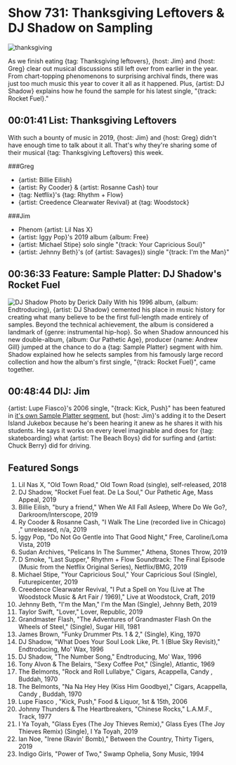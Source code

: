 

# Show 731: Thanksgiving Leftovers & DJ Shadow on Sampling

![thanksgiving](https://sound-images.s3.amazonaws.com/images/2019/leftovers.jpg)

As we finish eating {tag: Thanksgiving leftovers}, {host: Jim} and {host: Greg} clear out musical discussions still left over from earlier in the year. From chart-topping phenomenons to surprising archival finds, there was just too much music this year to cover it all as it happened. Plus, {artist: DJ Shadow} explains how he found the sample for his latest single, "{track: Rocket Fuel}."



## 00:01:41 List: Thanksgiving Leftovers
With such a bounty of music in 2019, {host: Jim} and {host: Greg} didn't have enough time to talk about it all. That's why they're sharing some of their musical {tag: Thanksgiving Leftovers} this week.

###Greg
- {artist: Billie Eilish}
- {artist: Ry Cooder} & {artist: Rosanne Cash} tour
- {tag: Netflix}'s {tag: Rhythm + Flow}
- {artist: Creedence Clearwater Revival} at {tag: Woodstock}

###Jim
- Phenom {artist: Lil Nas X}
- {artist: Iggy Pop}'s 2019 album {album: Free}
- {artist: Michael Stipe} solo single "{track: Your Capricious Soul}"
- {artist: Jehnny Beth}'s (of {artist: Savages}) single "{track: I'm the Man}"


## 00:36:33 Feature: Sample Platter: DJ Shadow's Rocket Fuel
![DJ Shadow Photo by Derick Daily](https://sound-images.s3.amazonaws.com/images/2019/DJShadow.jpg)
With his 1996 album, {album: Endtroducing}, {artist: DJ Shadow} cemented his place in music history for creating what many believe to be the first full-length made entirely of samples. Beyond the technical achievement, the album is considered a landmark of {genre: instrumental hip-hop}. So when Shadow announced his new double-album, {album: Our Pathetic Age}, producer {name: Andrew Gill} jumped at the chance to do a {tag: Sample Platter} segment with him. Shadow explained how he selects samples from his famously large record collection and how the album's first single, "{track: Rocket Fuel}", came together. 

## 00:48:44 DIJ: Jim
{artist: Lupe Fiasco}'s 2006 single, "{track: Kick, Push}" has been featured in [it's own Sample Platter segment](https://www.soundopinions.org/show/586/#sampleplatter), but {host: Jim}'s adding it to the Desert Island Jukebox because he's been hearing it anew as he shares it with his students. He says it works on every level imaginable and does for {tag: skateboarding} what {artist: The Beach Boys} did for surfing and {artist: Chuck Berry} did for driving. 


## Featured Songs

1. Lil Nas X, "Old Town Road," Old Town Road (single), self-released, 2018
1. DJ Shadow, "Rocket Fuel feat. De La Soul," Our Pathetic Age, Mass Appeal, 2019
1. Billie Eilish, "bury a friend," When We All Fall Asleep, Where Do We Go?, Darkroom/Interscope, 2019
1. Ry Cooder & Rosanne Cash, "I Walk The Line (recorded live in Chicago) ," unreleased, n/a, 2019
1. Iggy Pop, "Do Not Go Gentle into That Good Night," Free, Caroline/Loma Vista, 2019
1. Sudan Archives, "Pelicans In The Summer," Athena, Stones Throw, 2019
1. D Smoke, "Last Supper," Rhythm + Flow Soundtrack: The Final Episode (Music from the Netflix Original Series), Netflix/BMG, 2019
1. Michael Stipe, "Your Capricious Soul," Your Capricious Soul (Single), Futurepicenter, 2019
1. Creedence Clearwater Revival, "I Put a Spell on You (Live at The Woodstock Music & Art Fair / 1969)," Live at Woodstock, Craft, 2019
1. Jehnny Beth, "I'm the Man," I'm the Man (Single), Jehnny Beth, 2019
1. Taylor Swift, "Lover," Lover, Republic, 2019
1. Grandmaster Flash, "The Adventures of Grandmaster Flash On the Wheels of Steel," (Single), Sugar Hill, 1981
1. James Brown, "Funky Drummer Pts. 1 & 2," (Single), King, 1970
1. DJ Shadow, "What Does Your Soul Look Like, Pt. 1 (Blue Sky Revisit)," Endtroducing, Mo' Wax, 1996
1. DJ Shadow, "The Number Song," Endtroducing, Mo' Wax, 1996
1. Tony Alvon & The Belairs, "Sexy Coffee Pot," (Single), Atlantic, 1969
1. The Belmonts, "Rock and Roll Lullabye," Cigars, Acappella, Candy , Buddah, 1970
1. The Belmonts, "Na Na Hey Hey (Kiss Him Goodbye)," Cigars, Acappella, Candy , Buddah, 1970
1. Lupe Fiasco , "Kick, Push," Food & Liquor, 1st & 15th, 2006
1. Johnny Thunders & The Heartbreakers, "Chinese Rocks," L.A.M.F., Track, 1977
1. I Ya Toyah, "Glass Eyes (The Joy Thieves Remix)," Glass Eyes (The Joy Thieves Remix) (Single), I Ya Toyah, 2019
1. Ian Noe, "Irene (Ravin' Bomb)," Between the Country, Thirty Tigers, 2019
1. Indigo Girls, "Power of Two," Swamp Ophelia, Sony Music, 1994